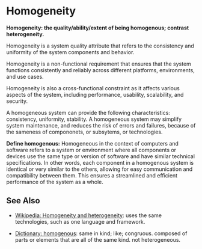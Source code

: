 # Homogeneity

**Homogeneity: the quality/ability/extent of being homogenous; contrast heterogeneity.**

<span data-chatgpt-prompt="explain homogeneity (system quality attribute, cross-functional constraint, non-functional requirement)">

Homogeneity is a system quality attribute that refers to the consistency and uniformity of the system components and behavior.

Homogeneity is a non-functional requirement that ensures that the system functions consistently and reliably across different platforms, environments, and use cases.

Homogeneity is also a cross-functional constraint as it affects various aspects of the system, including performance, usability, scalability, and security.

A homogeneous system can provide the following characteristics: consistency, uniformity, stability. A homogeneous system may simplify system maintenance, and reduces the risk of errors and failures, because of the sameness of compononets, or subsytems, or technologies.

</span>

**Define homogenous:** <span data-chatgpt-prompt="define homogenous (computers and software)">Homogeneous in the context of computers and software refers to a system or environment where all components or devices use the same type or version of software and have similar technical specifications. In other words, each component in a homogenous system is identical or very similar to the others, allowing for easy communication and compatibility between them. This ensures a streamlined and efficient performance of the system as a whole.</span>

## See Also

* [Wikipedia: Homogeneity and heterogeneity](https://wikipedia.org/wiki/Homogeneity_and_heterogeneity): uses the same technologies, such as one language and framework.

* [Dictionary: homogenous](https://www.dictionary.com/browse/homogeneous): same in kind; like; congruous. composed of parts or elements that are all of the same kind. not heterogeneous.
